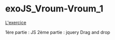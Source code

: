 # exoJS_Vroum-Vroum_1


<a href="https://htmlpreview.github.io/?https://github.com/ericguegan/pompe_essence_js_-_jquery_drag_and_drop/blob/master/index.html"> L'exercice</a>

1ère partie : JS
2ème partie : jquery Drag and drop
